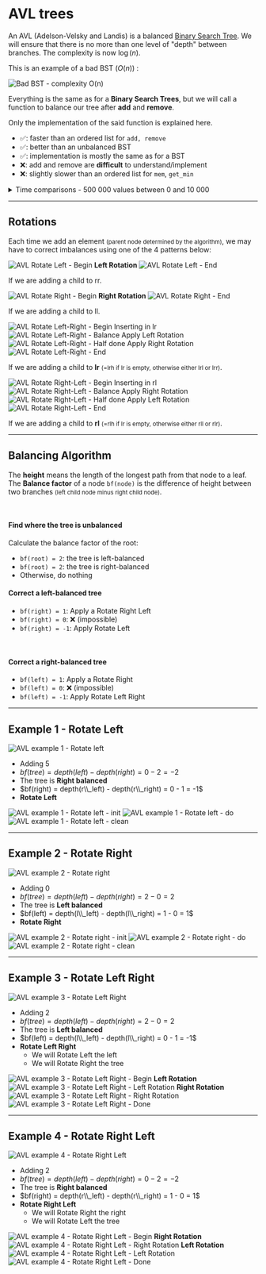 # AVL trees

<div class="row row-cols-lg-2"><div>

An AVL (Adelson-Velsky and Landis) is a balanced [Binary Search Tree](../bst/index.md). We will ensure that there is no more than one level of "depth" between branches. The complexity is now $\log{(n)}$.

This is an example of a bad BST ($O(n)$) :

<div class="text-center">

![Bad BST - complexity O(n)](_images/abr_bad.png)
</div>
</div><div>

Everything is the same as for a **Binary Search Trees**, but we will call a function to balance our tree after **add** and **remove**.

Only the implementation of the said function is explained here.

* ✅: faster than an ordered list for `add, remove`
* ✅: better than an unbalanced BST
* ✅: implementation is mostly the same as for a BST
* ❌: add and remove are **difficult** to understand/implement
* ❌: slightly slower than an ordered list for `mem`, `get_min`

<details class="details-n">
<summary>Time comparisons - 500 000 values between 0 and 10 000</summary>

Test results of an implementation in [OCaml](/programming-languages/high-level/func/ocaml/index.md).

```text!
>>>>>>>>>> TIME FOR A LIST <<<<<<<<<<
Average time of add:                     0.000046
Average time of remove:                  0.000047
Average time for mem:                    0.002340
Average time for get_min:                0.001870
Average time for cardinal:               0.353290 (long)
>>>>>>>>>> TIME FOR BST <<<<<<<<<<
Average time of add:                     0.000002
Average time of remove:                  0.000002
Average time for mem:                    0.006270
Average time for get_min:                0.003290
Average time for cardinal:               inf (too long)
>>>>>>>>>> TIME FOR AVL <<<<<<<<<<
Average time of add:                     0.000010
Average time of remove:                  0.000005
Average time for mem:                    0.003430
Average time for get_min:                0.002800
Average time for cardinal:               inf (too long)
```
</details>
</div></div>

<hr class="sep-both">

## Rotations

<div class="row row-cols-lg-2"><div>

Each time we add an element <small>(parent node determined by the algorithm)</small>, we may have to correct imbalances using one of the 4 patterns below:

<div class="text-center">

[comment]: <> ([h [l] [rh [rl] [rr]] ])
[comment]: <> ([rh [h [l] [rl]] [rr] ])

![AVL Rotate Left - Begin](_images/rotate_l_1.jpg)
**Left Rotation**
![AVL Rotate Left - End](_images/rotate_l_2.jpg)

If we are adding a child to rr.
</div>

<div class="text-center mt-5">

[comment]: <> ([h [lh [ll] [lr]] [r]])
[comment]: <> ([lh [ll] [h [lr] [r]]])

![AVL Rotate Right - Begin](_images/rotate_r_1.jpg)
**Right Rotation**
![AVL Rotate Right - End](_images/rotate_r_2.jpg)

If we are adding a child to ll.
</div>
</div><div>

<div class="text-center">

[comment]: <> ([h [lh [ll] [lrh [lrl] [lrr]]] [r]])
[comment]: <> ([h [lrh [lh [ll] [lrl]] [lrr]] [r]])
[comment]: <> ([lrh [lh [ll] [lrl]] [h [lrr] [r]]])

![AVL Rotate Left-Right - Begin](_images/rotate_r_1.jpg)
Inserting in lr
![AVL Rotate Left-Right - Balance](_images/rotate_lr_1.jpg)
Apply Left Rotation
![AVL Rotate Left-Right - Half done](_images/rotate_lr_2.jpg)
Apply Right Rotation
![AVL Rotate Left-Right - End](_images/rotate_lr_3.jpg)

If we are adding a child to **lr** <small>(=lrh if lr is empty, otherwise either lrl or lrr)</small>.
</div>

<div class="text-center mt-5">

[comment]: <> ([h [l] [rh [rlh [rll] [rlr]] [rr]]])
[comment]: <> ([h [l] [rlh [rll] [rh [rlr] [rr]]]])
[comment]: <> ([rlh [h [l] [rll]] [rh [rlr] [rr]]])

![AVL Rotate Right-Left - Begin](_images/rotate_l_1.jpg)
Inserting in rl
![AVL Rotate Right-Left - Balance](_images/rotate_rl_1.jpg)
Apply Right Rotation
![AVL Rotate Right-Left - Half done](_images/rotate_rl_2.jpg)
Apply Left Rotation
![AVL Rotate Right-Left - End](_images/rotate_rl_3.jpg)

If we are adding a child to **rl** <small>(=rlh if lr is empty, otherwise either rll or rlr)</small>.
</div>
</div></div>

<hr class="sep-both">

## Balancing Algorithm

<div class="row row-cols-lg-2"><div>

The **height** means the length of the longest path from that node to a leaf. The **Balance factor** of a node `bf(node)` is the difference of height between two branches <small>(left child node minus right child node)</small>.

<br>

#### Find where the tree is unbalanced

Calculate the balance factor of the root:

* `bf(root) = 2`: the tree is left-balanced
* `bf(root) = 2`: the tree is right-balanced
* Otherwise, do nothing
</div><div>

#### Correct a left-balanced tree

* `bf(right) = 1`: Apply a Rotate Right Left
* `bf(right) = 0`: ❌ (impossible)
* `bf(right) = -1`: Apply Rotate Left

<br>

#### Correct a right-balanced tree

* `bf(left) = 1`: Apply a Rotate Right
* `bf(left) = 0`: ❌ (impossible)
* `bf(left) = -1`: Apply Rotate Left Right
</div></div>

<hr class="sep-both">

## Example 1 - Rotate Left

<div class="row justify-content-center mt-4"><div class="col-4">

[comment]: <> (["1" ["0"] ["3" ["2"] ["4" [Empty] ["5"]]]])

![AVL example 1 - Rotate left](_images/example/ex1_1.jpg)
</div><div class="col-6">

* Adding 5
* $bf(tree) = depth(left) - depth(right) = 0 - 2 = -2$
* The tree is **Right balanced**
* $bf(right) = depth(r\\_left) - depth(r\\_right) = 0 - 1 = -1$
* **Rotate Left**
</div></div>

[comment]: <> (["h=1" ["l=0"] ["rh=3" ["rl=2"] ["rr=4" [Empty] ["5"]]]])
[comment]: <> (["rh=3" ["h=1" ["l=0"] ["rl=2"]] ["rr=4" [Empty] ["5"]]])
[comment]: <> (["3" ["1" ["0"] ["2"]] ["4" [Empty] ["5"]]])

![AVL example 1 - Rotate left - init](_images/example/ex1_2.jpg)
![AVL example 1 - Rotate left - do](_images/example/ex1_3.jpg)
![AVL example 1 - Rotate left - clean](_images/example/ex1_4.jpg)

<hr class="sep-both">

## Example 2 - Rotate Right

<div class="row justify-content-center mt-4"><div class="col-4">

[comment]: <> (["4" ["2" ["1" ["0"] [Empty]] ["3"]] ["5"]])

![AVL example 2 - Rotate right](_images/example/ex2_1.jpg)
</div><div class="col-6">

* Adding 0
* $bf(tree) = depth(left) - depth(right) = 2 - 0 = 2$
* The tree is **Left balanced**
* $bf(left) = depth(l\\_left) - depth(l\\_right) = 1 - 0 = 1$
* **Rotate Right**
</div></div>

[comment]: <> (["h=4" ["lh=2" ["ll=1" ["0"] [Empty]] ["lr=3"]] ["r=5"]])
[comment]: <> (["lh=2" ["ll=1" ["0"] ["Empty"]] ["h=4" ["lr=3"] ["r=5"]]])
[comment]: <> (["2" ["1" ["0"] ["Empty"]] ["4" ["3"] ["5"]]])

![AVL example 2 - Rotate right - init](_images/example/ex2_2.jpg)
![AVL example 2 - Rotate right - do](_images/example/ex2_3.jpg)
![AVL example 2 - Rotate right - clean](_images/example/ex2_4.jpg)

<hr class="sep-both">

## Example 3 - Rotate Left Right

<div class="row justify-content-center mt-4"><div class="col-4">

[comment]: <> (["4" ["1" ["0"] ["3" ["2"] ["Empty"]]] ["5"]])

![AVL example 3 - Rotate Left Right](_images/example/ex3_1.jpg)
</div><div class="col-6">

* Adding 2
* $bf(tree) = depth(left) - depth(right) = 2 - 0 = 2$
* The tree is **Left balanced**
* $bf(left) = depth(l\\_left) - depth(l\\_right) = 0 - 1 = -1$
* **Rotate Left Right**
    * We will Rotate Left the left
    * We will Rotate Right the tree
</div></div>

[comment]: <> (["h=4" ["lh=1" ["ll=0"] ["lrh=3" ["lrl=2"] ["lrr=Empty"]]] ["r=5"]])
[comment]: <> (["h=4" ["lrh=3" ["lh=1" ["ll=0"] ["lrl=2"]] ["lrr=Empty"]] ["r=5"]])
[comment]: <> (["lrh=3" ["lh=1" ["ll=0"] ["lrl=2"]] ["h=4" ["lrr=Empty"] ["r=5"]]])
[comment]: <> (["3" ["1" ["0"] ["2"]] ["4" ["Empty"] ["5"]]])

![AVL example 3 - Rotate Left Right - Begin](_images/example/ex3_2.jpg)
**Left Rotation**
![AVL example 3 - Rotate Left Right - Left Rotation](_images/example/ex3_3.jpg)
**Right Rotation**
![AVL example 3 - Rotate Left Right - Right Rotation](_images/example/ex3_4.jpg)
![AVL example 3 - Rotate Left Right - Done](_images/example/ex3_5.jpg)

<hr class="sep-both">

## Example 4 - Rotate Right Left

<div class="row justify-content-center mt-4"><div class="col-4">

[comment]: <> (["1" ["0"] ["4" ["3" ["2"] ["Empty"]] ["5"] ]])

![AVL example 4 - Rotate Right Left](_images/example/ex4_1.jpg)
</div><div class="col-6">

* Adding 2
* $bf(tree) = depth(left) - depth(right) = 0 - 2 = -2$
* The tree is **Right balanced**
* $bf(right) = depth(r\\_left) - depth(r\\_right) = 1 - 0 = 1$
* **Rotate Right Left**
    * We will Rotate Right the right
    * We will Rotate Left the tree
</div></div>

[comment]: <> (["h=1" ["l=0"] ["rh=4" ["rlh=3" ["rll=2"] ["rlr=Empty"]] ["rr=5"] ]])
[comment]: <> (["h=1" ["l=0"] ["rlh=3" ["rll=2"] ["rh=4" ["rlr=Empty"] ["rr=5"]]]])
[comment]: <> (["rlh=3" ["h=1" ["l=0"] ["rll=2"]] ["rh=4"["rlr=Empty"] ["rr=5"]]])
[comment]: <> (["3" ["1" ["0"] ["2"]] ["4"["Empty"] ["5"]]])

![AVL example 4 - Rotate Right Left - Begin](_images/example/ex4_2.jpg)
**Right Rotation**
![AVL example 4 - Rotate Right Left - Right Rotation](_images/example/ex4_4.jpg)
**Left Rotation**
![AVL example 4 - Rotate Right Left - Left Rotation](_images/example/ex4_3.jpg)
![AVL example 4 - Rotate Right Left - Done](_images/example/ex4_5.jpg)